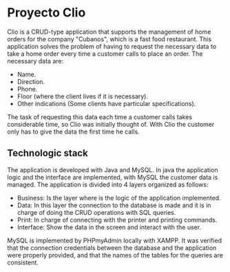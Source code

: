 # Proyecto Clio
Clio is a CRUD-type application that supports the management of home orders for the company "Cubanos", which is a fast food restaurant.
This application solves the problem of having to request the necessary data to take a home order every time a customer calls to place an order. The necessary data are: 
- Name.
- Direction.
- Phone.
- Floor (where the client lives if it is necessary).
- Other indications (Some clients have particular specifications). 

The task of requesting this data each time a customer calls takes considerable time, so Clio was initially thought of. With Clio the customer only has to give the data the first time he calls.

## Technologic stack 
The application is developed with Java and MySQL. In java the application logic and the interface are implemented, with MySQL the customer data is managed. The application is divided into 4 layers organized as follows: 
- Business: Is the layer where is the logic of the application implemented.
- Data: In this layer the connection to the database is made and it is in charge of doing the CRUD operations with SQL queries.
- Print: In charge of connecting with the printer and printing commands.
- Interface: Show the data in the screen and interact with the user.

MySQL is implemented by PHPmyAdmin locally with XAMPP. It was verified that the connection credentials between the database and the application were properly provided, and that the names of the tables for the queries are consistent. 
